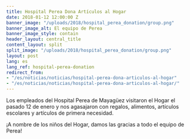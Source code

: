 ```yaml
---
title: Hospital Perea Dona Artículos al Hogar
date: 2018-01-12 12:00:00 Z
banner_image: "/uploads/2018/hospital_perea_donation/group.png"
banner_image_alt: El equipo de Perea
banner_image_style: contain
header_layout: central_title
content_layout: split
split_image: "/uploads/2018/hospital_perea_donation/group.png"
layout: post
lang: es
lang_ref: hospital-perea-donation
redirect_from:
- "/es/noticias/noticias/hospital-perea-dona-articulos-al-hogar"
- "/es/noticias/noticias/hospital-perea-dona-articulos-al-hogar/"
---
```


Los empleados del Hospital Perea de Mayagüez visitaron el Hogar el pasado 12 de enero y nos agasajaron con regalos, alimentos, artículos escolares y artículos de primera necesidad.

¡A nombre de los niños del Hogar, damos las gracias a todo el equipo de Perea!
